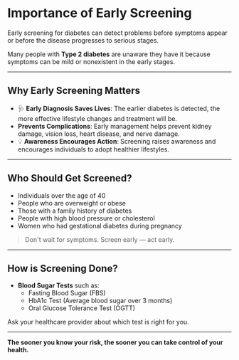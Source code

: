 #  Importance of Early Screening

Early screening for diabetes can detect problems before symptoms appear or before the disease progresses to serious stages.

Many people with **Type 2 diabetes** are unaware they have it because symptoms can be mild or nonexistent in the early stages.

---

## Why Early Screening Matters

- 🩺 **Early Diagnosis Saves Lives**: The earlier diabetes is detected, the more effective lifestyle changes and treatment will be.
-  **Prevents Complications**: Early management helps prevent kidney damage, vision loss, heart disease, and nerve damage.
- 💡 **Awareness Encourages Action**: Screening raises awareness and encourages individuals to adopt healthier lifestyles.

---

## Who Should Get Screened?

- Individuals over the age of 40
- People who are overweight or obese
- Those with a family history of diabetes
- People with high blood pressure or cholesterol
- Women who had gestational diabetes during pregnancy

>  Don't wait for symptoms. Screen early — act early.

---

## How is Screening Done?

- **Blood Sugar Tests** such as:
  - Fasting Blood Sugar (FBS)
  - HbA1c Test (Average blood sugar over 3 months)
  - Oral Glucose Tolerance Test (OGTT)
  
Ask your healthcare provider about which test is right for you.

---

**The sooner you know your risk, the sooner you can take control of your health.**

